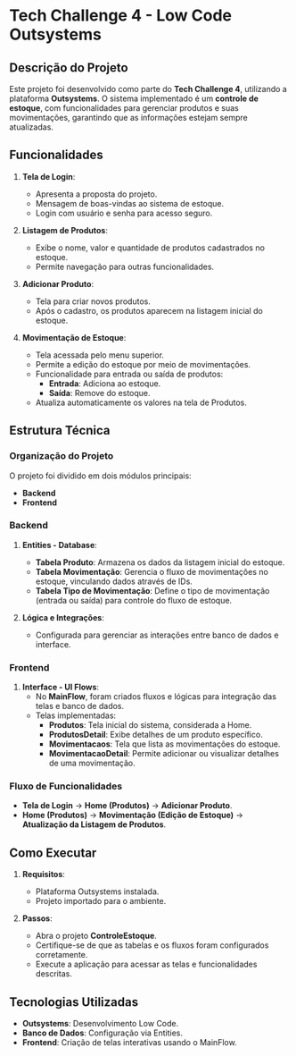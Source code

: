 # Tech Challenge 4 - Low Code Outsystems

## Descrição do Projeto
Este projeto foi desenvolvido como parte do **Tech Challenge 4**, utilizando a plataforma **Outsystems**. O sistema implementado é um **controle de estoque**, com funcionalidades para gerenciar produtos e suas movimentações, garantindo que as informações estejam sempre atualizadas.

## Funcionalidades
1. **Tela de Login**:
   - Apresenta a proposta do projeto.
   - Mensagem de boas-vindas ao sistema de estoque.
   - Login com usuário e senha para acesso seguro.

2. **Listagem de Produtos**:
   - Exibe o nome, valor e quantidade de produtos cadastrados no estoque.
   - Permite navegação para outras funcionalidades.

3. **Adicionar Produto**:
   - Tela para criar novos produtos.
   - Após o cadastro, os produtos aparecem na listagem inicial do estoque.

4. **Movimentação de Estoque**:
   - Tela acessada pelo menu superior.
   - Permite a edição do estoque por meio de movimentações.
   - Funcionalidade para entrada ou saída de produtos:
     - **Entrada**: Adiciona ao estoque.
     - **Saída**: Remove do estoque.
   - Atualiza automaticamente os valores na tela de Produtos.

## Estrutura Técnica

### Organização do Projeto
O projeto foi dividido em dois módulos principais:
- **Backend**
- **Frontend**

### Backend
1. **Entities - Database**:
   - **Tabela Produto**: Armazena os dados da listagem inicial do estoque.
   - **Tabela Movimentação**: Gerencia o fluxo de movimentações no estoque, vinculando dados através de IDs.
   - **Tabela Tipo de Movimentação**: Define o tipo de movimentação (entrada ou saída) para controle do fluxo de estoque.

2. **Lógica e Integrações**:
   - Configurada para gerenciar as interações entre banco de dados e interface.

### Frontend
1. **Interface - UI Flows**:
   - No **MainFlow**, foram criados fluxos e lógicas para integração das telas e banco de dados.
   - Telas implementadas:
     - **Produtos**: Tela inicial do sistema, considerada a Home.
     - **ProdutosDetail**: Exibe detalhes de um produto específico.
     - **Movimentacaos**: Tela que lista as movimentações do estoque.
     - **MovimentacaoDetail**: Permite adicionar ou visualizar detalhes de uma movimentação.

### Fluxo de Funcionalidades
- **Tela de Login** → **Home (Produtos)** → **Adicionar Produto**.
- **Home (Produtos)** → **Movimentação (Edição de Estoque)** → **Atualização da Listagem de Produtos**.

## Como Executar
1. **Requisitos**:
   - Plataforma Outsystems instalada.
   - Projeto importado para o ambiente.

2. **Passos**:
   - Abra o projeto **ControleEstoque**.
   - Certifique-se de que as tabelas e os fluxos foram configurados corretamente.
   - Execute a aplicação para acessar as telas e funcionalidades descritas.

## Tecnologias Utilizadas
- **Outsystems**: Desenvolvimento Low Code.
- **Banco de Dados**: Configuração via Entities.
- **Frontend**: Criação de telas interativas usando o MainFlow.
